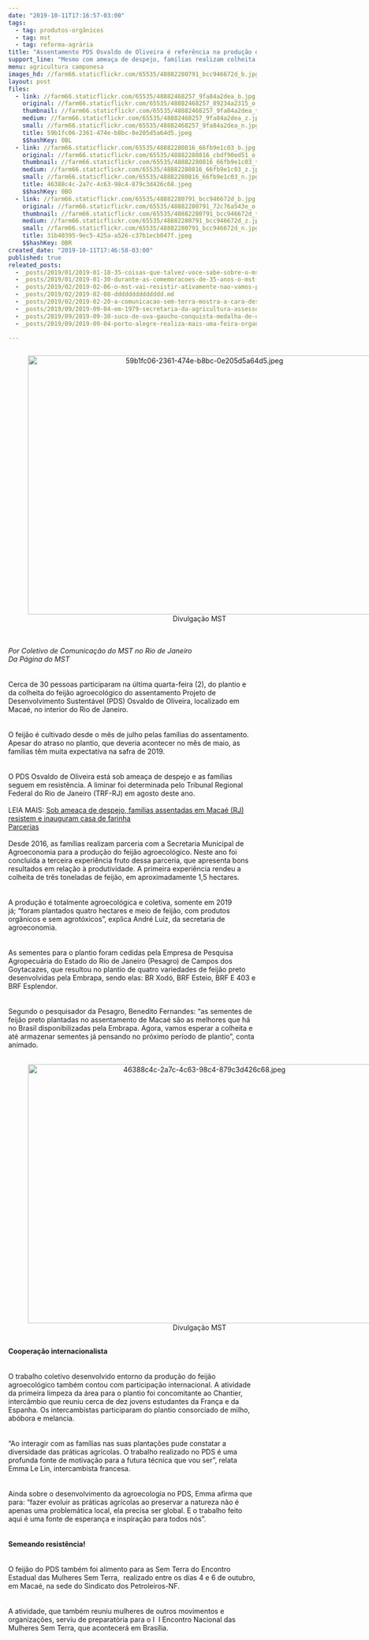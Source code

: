 ```yaml
---
date: "2019-10-11T17:16:57-03:00"
tags:
  - tag: produtos-orgânicos
  - tag: mst
  - tag: reforma-agrária
title: "Assentamento PDS Osvaldo de Oliveira é referência na produção de feijão agroecológico\n"
support_line: "Mesmo com ameaça de despejo, famílias realizam colheita em mais de 4 hectares de terra\n"
menu: agricultura camponesa
images_hd: //farm66.staticflickr.com/65535/48882280791_bcc946672d_b.jpg
layout: post
files:
  - link: //farm66.staticflickr.com/65535/48882468257_9fa84a2dea_b.jpg
    original: //farm66.staticflickr.com/65535/48882468257_89234a2315_o.jpg
    thumbnail: //farm66.staticflickr.com/65535/48882468257_9fa84a2dea_t.jpg
    medium: //farm66.staticflickr.com/65535/48882468257_9fa84a2dea_z.jpg
    small: //farm66.staticflickr.com/65535/48882468257_9fa84a2dea_n.jpg
    title: 59b1fc06-2361-474e-b8bc-0e205d5a64d5.jpeg
    $$hashKey: 0BL
  - link: //farm66.staticflickr.com/65535/48882280816_66fb9e1c03_b.jpg
    original: //farm66.staticflickr.com/65535/48882280816_cbdf90ed51_o.jpg
    thumbnail: //farm66.staticflickr.com/65535/48882280816_66fb9e1c03_t.jpg
    medium: //farm66.staticflickr.com/65535/48882280816_66fb9e1c03_z.jpg
    small: //farm66.staticflickr.com/65535/48882280816_66fb9e1c03_n.jpg
    title: 46388c4c-2a7c-4c63-98c4-879c3d426c68.jpeg
    $$hashKey: 0BO
  - link: //farm66.staticflickr.com/65535/48882280791_bcc946672d_b.jpg
    original: //farm66.staticflickr.com/65535/48882280791_72c76a543e_o.jpg
    thumbnail: //farm66.staticflickr.com/65535/48882280791_bcc946672d_t.jpg
    medium: //farm66.staticflickr.com/65535/48882280791_bcc946672d_z.jpg
    small: //farm66.staticflickr.com/65535/48882280791_bcc946672d_n.jpg
    title: 31b40395-9ec5-425a-a526-c37b1ecb047f.jpeg
    $$hashKey: 0BR
created_date: "2019-10-11T17:46:58-03:00"
published: true
releated_posts:
  - _posts/2019/01/2019-01-18-35-coisas-que-talvez-voce-sabe-sobre-o-mst.md
  - _posts/2019/01/2019-01-30-durante-as-comemoracoes-de-35-anos-o-mst-reiterou-uma-serie-de-posicionamentos-acerca-da-atual-conjuntura.md
  - _posts/2019/02/2019-02-06-o-mst-vai-resistir-ativamente-nao-vamos-pegar-a-sacola-e-ir-para-casa.md
  - _posts/2019/02/2019-02-08-dddddddddddddd.md
  - _posts/2019/02/2019-02-20-a-comunicacao-sem-terra-mostra-a-cara-desse-pais.md
  - _posts/2019/09/2019-09-04-em-1979-secretaria-da-agricultura-assessorava-acampados-da-macali-e-brilhante.md
  - _posts/2019/09/2019-09-30-suco-de-uva-gaucho-conquista-medalha-de-ouro-em-concurso-da-wine-south-america.md
  - _posts/2019/09/2019-09-04-porto-alegre-realiza-mais-uma-feira-organica-em-setembro.md

---
```

<div>
<div style="text-align:center">
<figure class="image" style="display:inline-block"><img alt="59b1fc06-2361-474e-b8bc-0e205d5a64d5.jpeg" height="525" src="//farm66.staticflickr.com/65535/48882468257_9fa84a2dea_b.jpg" width="700" />
<figcaption>Divulga&ccedil;&atilde;o MST&nbsp;</figcaption>
</figure>
</div>
</div>

<div>&nbsp;</div>

<div>&nbsp;</div>

<div><em>Por Coletivo de Comunica&ccedil;&atilde;o do MST no Rio de Janeiro<br />
Da P&aacute;gina do MST</em></div>

<div>&nbsp;</div>

<div><br />
Cerca de 30 pessoas participaram na &uacute;ltima quarta-feira (2), do plantio e da&nbsp;colheita do&nbsp;feij&atilde;o agroecol&oacute;gico do assentamento Projeto de Desenvolvimento Sustent&aacute;vel (PDS) Osvaldo de Oliveira, localizado em Maca&eacute;, no interior do Rio de Janeiro.</div>

<div>&nbsp;</div>

<div><br />
O feij&atilde;o &eacute; cultivado desde o m&ecirc;s de julho pelas fam&iacute;lias do assentamento. Apesar do atraso no plantio, que deveria acontecer no m&ecirc;s de maio, as fam&iacute;lias t&ecirc;m muita expectativa na safra de 2019.</div>

<div>&nbsp;</div>

<div><br />
O PDS Osvaldo de Oliveira est&aacute; sob amea&ccedil;a de despejo e as fam&iacute;lias seguem em resist&ecirc;ncia. A liminar foi determinada pelo Tribunal Regional Federal do Rio de Janeiro (TRF-RJ) em agosto deste ano.</div>

<div>&nbsp;</div>

<div>LEIA MAIS:&nbsp;<a href="http://www.mst.org.br/2019/09/20/sob-ameaca-de-despejo-familias-assentadas-em-macae-rj-resistem-e-inauguram-casa-de-farinha.html">Sob amea&ccedil;a de despejo, fam&iacute;lias assentadas em Maca&eacute; (RJ) resistem e inauguram casa de farinha​</a></div>

<div><a href="http://www.mst.org.br/2019/09/20/sob-ameaca-de-despejo-familias-assentadas-em-macae-rj-resistem-e-inauguram-casa-de-farinha.html">Parcerias</a></div>

<div>&nbsp;</div>

<div>Desde 2016, as fam&iacute;lias realizam parceria com a Secretaria Municipal de Agroeconomia para a produ&ccedil;&atilde;o do feij&atilde;o agroecol&oacute;gico. Neste ano foi conclu&iacute;da a terceira experi&ecirc;ncia fruto dessa parceria, que apresenta bons resultados em rela&ccedil;&atilde;o &agrave; produtividade. A primeira experi&ecirc;ncia rendeu a colheita de tr&ecirc;s toneladas de feij&atilde;o, em aproximadamente 1,5 hectares.&nbsp;</div>

<div>&nbsp;</div>

<div><br />
A produ&ccedil;&atilde;o &eacute; totalmente agroecol&oacute;gica e coletiva, somente em 2019 j&aacute;;&nbsp;&ldquo;foram plantados quatro hectares e meio de feij&atilde;o, com produtos org&acirc;nicos e sem agrot&oacute;xicos&rdquo;, explica Andr&eacute; Luiz, da secretaria de agroeconomia.</div>

<div>&nbsp;</div>

<div><br />
As sementes para o plantio&nbsp;foram cedidas pela Empresa de Pesquisa Agropecu&aacute;ria do Estado do Rio de Janeiro (Pesagro) de Campos dos Goytacazes, que resultou no plantio de quatro variedades de feij&atilde;o preto desenvolvidas pela Embrapa, sendo elas: BR Xod&oacute;, BRF Esteio, BRF E 403 e BRF Esplendor.&nbsp;</div>

<div>&nbsp;</div>

<div><br />
Segundo o pesquisador da Pesagro, Benedito Fernandes: &ldquo;as sementes&nbsp;de feij&atilde;o preto plantadas no assentamento de Maca&eacute; s&atilde;o as melhores que h&aacute; no Brasil disponibilizadas pela Embrapa. Agora, vamos esperar a colheita e at&eacute; armazenar sementes j&aacute; pensando no pr&oacute;ximo per&iacute;odo de plantio&rdquo;, conta animado.&nbsp;</div>

<div>&nbsp;</div>

<div>
<div style="text-align:center">
<figure class="image" style="display:inline-block"><img alt="46388c4c-2a7c-4c63-98c4-879c3d426c68.jpeg" height="525" src="//farm66.staticflickr.com/65535/48882280816_66fb9e1c03_b.jpg" width="700" />
<figcaption>Divulga&ccedil;&atilde;o MST&nbsp;</figcaption>
</figure>
</div>
<br />
<strong>Coopera&ccedil;&atilde;o internacionalista</strong></div>

<div>&nbsp;</div>

<div><br />
O trabalho coletivo desenvolvido entorno da produ&ccedil;&atilde;o do feij&atilde;o agroecol&oacute;gico tamb&eacute;m contou com participa&ccedil;&atilde;o internacional. A atividade da primeira limpeza da &aacute;rea para o plantio foi concomitante ao Chantier, interc&acirc;mbio que reuniu cerca de dez jovens estudantes da Fran&ccedil;a e da Espanha. Os intercambistas participaram do plantio consorciado de milho, ab&oacute;bora e melancia.&nbsp;</div>

<div>&nbsp;</div>

<div><br />
&ldquo;Ao interagir com as fam&iacute;lias nas suas planta&ccedil;&otilde;es pude constatar a diversidade das pr&aacute;ticas agr&iacute;colas. O trabalho realizado no PDS &eacute; uma profunda fonte de motiva&ccedil;&atilde;o para a futura t&eacute;cnica que vou ser&rdquo;, relata Emma Le Lin, intercambista francesa.</div>

<div>&nbsp;</div>

<div><br />
Ainda sobre o desenvolvimento da agroecologia no PDS, Emma afirma que para: &ldquo;fazer evoluir as pr&aacute;ticas agr&iacute;colas ao preservar a natureza n&atilde;o &eacute; apenas uma problem&aacute;tica local, ela precisa ser global. E o trabalho feito aqui &eacute; uma fonte de esperan&ccedil;a e inspira&ccedil;&atilde;o para todos n&oacute;s&rdquo;.</div>

<div>&nbsp;</div>

<div><br />
<strong>Semeando resist&ecirc;ncia!</strong></div>

<div><br />
<br />
O feij&atilde;o do PDS tamb&eacute;m foi alimento para as Sem Terra do Encontro Estadual das Mulheres Sem Terra,&nbsp; realizado&nbsp;entre os dias 4 e 6 de outubro, em Maca&eacute;, na sede do Sindicato dos Petroleiros-NF.</div>

<div>&nbsp;</div>

<div><br />
A atividade, que tamb&eacute;m reuniu mulheres de outros movimentos e organiza&ccedil;&otilde;es, serviu de preparat&oacute;ria para o I&nbsp;&nbsp;I Encontro Nacional das Mulheres Sem Terra, que acontecer&aacute; em Bras&iacute;lia.</div>

<div>&nbsp;</div>

<div>&nbsp;</div>
